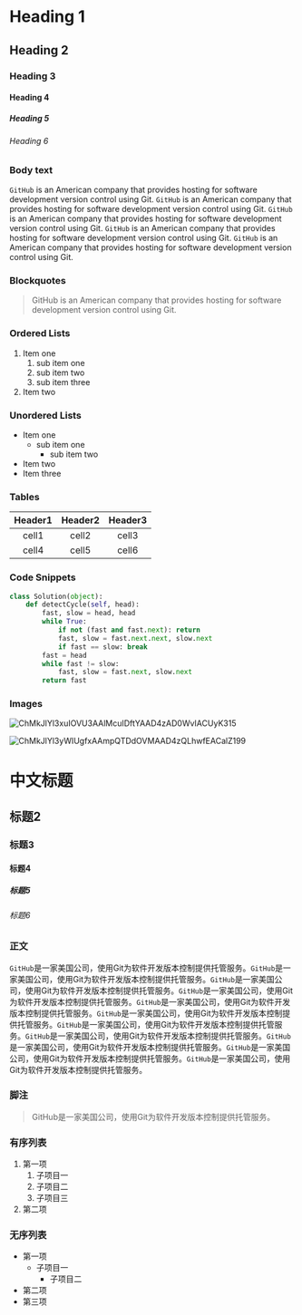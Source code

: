# Heading 1

## Heading 2

### Heading 3

#### Heading 4

##### Heading 5

###### Heading 6

### Body text

`GitHub` is an American company that provides hosting for software development version control using Git. `GitHub` is an American company that provides hosting for software development version control using Git. `GitHub` is an American company that provides hosting for software development version control using Git. `GitHub` is an American company that provides hosting for software development version control using Git. `GitHub` is an American company that provides hosting for software development version control using Git. 

### Blockquotes

> GitHub is an American company that provides hosting for software development version control using Git.

### Ordered Lists

1. Item one
   1. sub item one
   2. sub item two
   3. sub item three
2. Item two

### Unordered Lists

* Item one
  * sub item one
    * sub item two
* Item two
* Item three

### Tables

| Header1 | Header2 | Header3 |
| :-----: | :-----: | :-----: |
|  cell1  |  cell2  |  cell3  |
|  cell4  |  cell5  |  cell6  |
### Code Snippets

```python
class Solution(object):
    def detectCycle(self, head):
        fast, slow = head, head
        while True:
            if not (fast and fast.next): return
            fast, slow = fast.next.next, slow.next
            if fast == slow: break
        fast = head
        while fast != slow:
            fast, slow = fast.next, slow.next
        return fast
```

### Images

![ChMkJlYl3xuIOVU3AAlMcuIDftYAAD4zAD0WvIACUyK315](demo.assets/ChMkJlYl3xuIOVU3AAlMcuIDftYAAD4zAD0WvIACUyK315.jpg)

![ChMkJlYl3yWIUgfxAAmpQTDdOVMAAD4zQLhwfEACalZ199](demo.assets/ChMkJlYl3yWIUgfxAAmpQTDdOVMAAD4zQLhwfEACalZ199.jpg)



# 中文标题

## 标题2

### 标题3

#### 标题4

##### 标题5

###### 标题6

### 正文

`GitHub`是一家美国公司，使用Git为软件开发版本控制提供托管服务。`GitHub`是一家美国公司，使用Git为软件开发版本控制提供托管服务。`GitHub`是一家美国公司，使用Git为软件开发版本控制提供托管服务。`GitHub`是一家美国公司，使用Git为软件开发版本控制提供托管服务。`GitHub`是一家美国公司，使用Git为软件开发版本控制提供托管服务。`GitHub`是一家美国公司，使用Git为软件开发版本控制提供托管服务。`GitHub`是一家美国公司，使用Git为软件开发版本控制提供托管服务。`GitHub`是一家美国公司，使用Git为软件开发版本控制提供托管服务。`GitHub`是一家美国公司，使用Git为软件开发版本控制提供托管服务。`GitHub`是一家美国公司，使用Git为软件开发版本控制提供托管服务。`GitHub`是一家美国公司，使用Git为软件开发版本控制提供托管服务。

### 脚注

>GitHub是一家美国公司，使用Git为软件开发版本控制提供托管服务。

### 有序列表

1. 第一项
   1. 子项目一
   2. 子项目二
   3. 子项目三
2. 第二项

### 无序列表

 - 第一项
   - 子项目一
     - 子项目二
 - 第二项
 - 第三项
